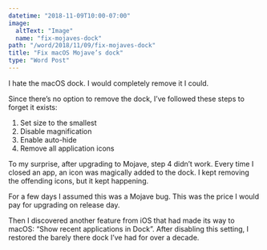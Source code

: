 ```yaml
---
datetime: "2018-11-09T10:00-07:00"
image:
  altText: "Image"
  name: "fix-mojaves-dock"
path: "/word/2018/11/09/fix-mojaves-dock"
title: "Fix macOS Mojave’s dock"
type: "Word Post"
---
```


I hate the macOS dock. I would completely remove it I could.

Since there’s no option to remove the dock, I’ve followed these steps to forget it exists:

1. Set size to the smallest
2. Disable magnification
3. Enable auto-hide
4. Remove all application icons

To my surprise, after upgrading to Mojave, step 4 didn’t work. Every time I closed an app, an icon was magically added to the dock. I kept removing the offending icons, but it kept happening.

For a few days I assumed this was a Mojave bug. This was the price I would pay for upgrading on release day.

Then I discovered another feature from iOS that had made its way to macOS: “Show recent applications in Dock”. After disabling this setting, I restored the barely there dock I’ve had for over a decade.

